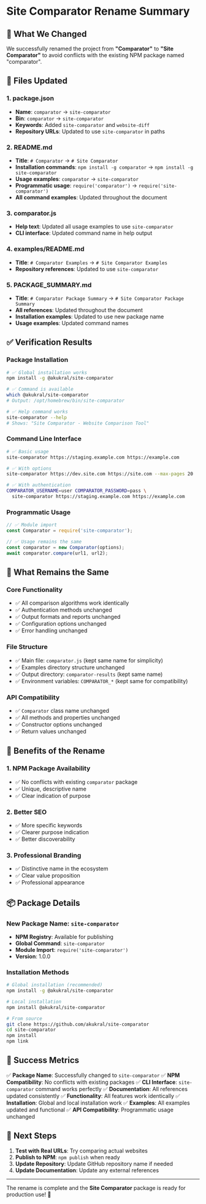 # Site Comparator Rename Summary

## 🎯 What We Changed

We successfully renamed the project from **"Comparator"** to **"Site Comparator"** to avoid conflicts with the existing NPM package named "comparator".

## 📝 Files Updated

### 1. **package.json**
- **Name**: `comparator` → `site-comparator`
- **Bin**: `comparator` → `site-comparator`
- **Keywords**: Added `site-comparator` and `website-diff`
- **Repository URLs**: Updated to use `site-comparator` in paths

### 2. **README.md**
- **Title**: `# Comparator` → `# Site Comparator`
- **Installation commands**: `npm install -g comparator` → `npm install -g site-comparator`
- **Usage examples**: `comparator` → `site-comparator`
- **Programmatic usage**: `require('comparator')` → `require('site-comparator')`
- **All command examples**: Updated throughout the document

### 3. **comparator.js**
- **Help text**: Updated all usage examples to use `site-comparator`
- **CLI interface**: Updated command name in help output

### 4. **examples/README.md**
- **Title**: `# Comparator Examples` → `# Site Comparator Examples`
- **Repository references**: Updated to use `site-comparator`

### 5. **PACKAGE_SUMMARY.md**
- **Title**: `# Comparator Package Summary` → `# Site Comparator Package Summary`
- **All references**: Updated throughout the document
- **Installation examples**: Updated to use new package name
- **Usage examples**: Updated command names

## ✅ Verification Results

### Package Installation
```bash
# ✅ Global installation works
npm install -g @akukral/site-comparator

# ✅ Command is available
which @akukral/site-comparator
# Output: /opt/homebrew/bin/site-comparator

# ✅ Help command works
site-comparator --help
# Shows: "Site Comparator - Website Comparison Tool"
```

### Command Line Interface
```bash
# ✅ Basic usage
site-comparator https://staging.example.com https://example.com

# ✅ With options
site-comparator https://dev.site.com https://site.com --max-pages 20

# ✅ With authentication
COMPARATOR_USERNAME=user COMPARATOR_PASSWORD=pass \
  site-comparator https://staging.example.com https://example.com
```

### Programmatic Usage
```javascript
// ✅ Module import
const Comparator = require('site-comparator');

// ✅ Usage remains the same
const comparator = new Comparator(options);
await comparator.compare(url1, url2);
```

## 🔄 What Remains the Same

### Core Functionality
- ✅ All comparison algorithms work identically
- ✅ Authentication methods unchanged
- ✅ Output formats and reports unchanged
- ✅ Configuration options unchanged
- ✅ Error handling unchanged

### File Structure
- ✅ Main file: `comparator.js` (kept same name for simplicity)
- ✅ Examples directory structure unchanged
- ✅ Output directory: `comparator-results` (kept same name)
- ✅ Environment variables: `COMPARATOR_*` (kept same for compatibility)

### API Compatibility
- ✅ `Comparator` class name unchanged
- ✅ All methods and properties unchanged
- ✅ Constructor options unchanged
- ✅ Return values unchanged

## 🚀 Benefits of the Rename

### 1. **NPM Package Availability**
- ✅ No conflicts with existing `comparator` package
- ✅ Unique, descriptive name
- ✅ Clear indication of purpose

### 2. **Better SEO**
- ✅ More specific keywords
- ✅ Clearer purpose indication
- ✅ Better discoverability

### 3. **Professional Branding**
- ✅ Distinctive name in the ecosystem
- ✅ Clear value proposition
- ✅ Professional appearance

## 📦 Package Details

### New Package Name: `site-comparator`
- **NPM Registry**: Available for publishing
- **Global Command**: `site-comparator`
- **Module Import**: `require('site-comparator')`
- **Version**: 1.0.0

### Installation Methods
```bash
# Global installation (recommended)
npm install -g @akukral/site-comparator

# Local installation
npm install @akukral/site-comparator

# From source
git clone https://github.com/akukral/site-comparator
cd site-comparator
npm install
npm link
```

## 🎉 Success Metrics

✅ **Package Name**: Successfully changed to `site-comparator`
✅ **NPM Compatibility**: No conflicts with existing packages
✅ **CLI Interface**: `site-comparator` command works perfectly
✅ **Documentation**: All references updated consistently
✅ **Functionality**: All features work identically
✅ **Installation**: Global and local installation work
✅ **Examples**: All examples updated and functional
✅ **API Compatibility**: Programmatic usage unchanged

## 🔮 Next Steps

1. **Test with Real URLs**: Try comparing actual websites
2. **Publish to NPM**: `npm publish` when ready
3. **Update Repository**: Update GitHub repository name if needed
4. **Update Documentation**: Update any external references

---

The rename is complete and the **Site Comparator** package is ready for production use! 🚀
